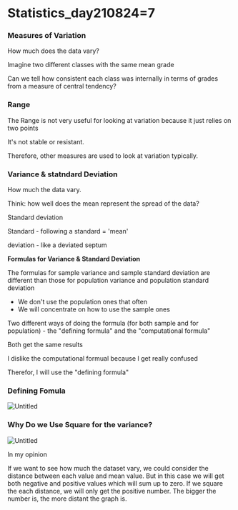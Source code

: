 # Statistics_day210824=7

### Measures of Variation

How much does the data vary?

Imagine two different classes with the same mean grade

Can we tell how consistent each class was internally in terms of grades from a measure of central tendency?

### Range

The Range is not very useful for looking at variation because it just relies on two points

It's not stable or resistant.

Therefore, other measures are used to look at variation typically.

### Variance & statndard Deviation

How much the data vary.

Think: how well does the mean represent the spread of the data?

Standard deviation

Standard - following a standard = 'mean'

deviation - like a deviated septum

**Formulas for Variance & Standard Deviation**

The formulas for sample variance and sample standard deviation are different than those for population variance and population standard deviation

- We don't use the population ones that often
- We will concentrate on how to use the sample ones

Two different ways of doing the formula (for both sample and for population) - the "defining formula" and the "computational formula"

Both get the same results

I dislike the computational formual because I get really confused

Therefor, I will use the "defining formula"

### Defining Fomula

![Untitled](https://s3-us-west-2.amazonaws.com/secure.notion-static.com/3341a6ef-67e8-4ba3-83cb-a56220b8d234/Untitled.png)

### Why Do we Use Square for the variance?

![Untitled](https://s3-us-west-2.amazonaws.com/secure.notion-static.com/cdac0267-1520-42d0-9594-a65964a73ae3/Untitled.png)

In my opinion

If we want to see how much the dataset vary, we could consider the distance between each value and mean value. But in this case we will get both negative and positive values which will sum up to zero. If we square the each distance, we will only get the positive number. The bigger the number is, the more distant the graph is.